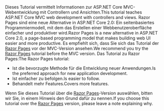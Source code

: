 <span data-ttu-id="e13bb-101">Dieses Tutorial vermittelt Informationen zur ASP.NET Core MVC-Webentwicklung mit Controllern und Ansichten.</span><span class="sxs-lookup"><span data-stu-id="e13bb-101">This tutorial teaches ASP.NET Core MVC web development with controllers and views.</span></span> <span data-ttu-id="e13bb-102">Razor Pages sind eine neue Alternative in ASP.NET Core 2.0: Ein seitenbasiertes Programmiermodell, mit dem das Erstellen einer Webbenutzeroberfläche einfacher und produktiver wird.</span><span class="sxs-lookup"><span data-stu-id="e13bb-102">Razor Pages is a new alternative in ASP.NET Core 2.0, a page-based programming model that makes building web UI easier and more productive.</span></span> <span data-ttu-id="e13bb-103">Es empfiehlt sich, dass Sie sich das Tutorial der [Razor Pages](xref:tutorials/razor-pages/razor-pages-start) vor der MVC-Version ansehen.</span><span class="sxs-lookup"><span data-stu-id="e13bb-103">We recommend you try the [Razor Pages](xref:tutorials/razor-pages/razor-pages-start) tutorial before the MVC version.</span></span> <span data-ttu-id="e13bb-104">Das Tutorial zu Razor Pages:</span><span class="sxs-lookup"><span data-stu-id="e13bb-104">The Razor Pages tutorial:</span></span>

* <span data-ttu-id="e13bb-105">Ist die bevorzugte Methode für die Entwicklung neuer Anwendungen.</span><span class="sxs-lookup"><span data-stu-id="e13bb-105">Is the preferred approach for new application development.</span></span>
* <span data-ttu-id="e13bb-106">Ist einfacher zu befolgen.</span><span class="sxs-lookup"><span data-stu-id="e13bb-106">Is easier to follow.</span></span>
* <span data-ttu-id="e13bb-107">Behandelt mehr Features.</span><span class="sxs-lookup"><span data-stu-id="e13bb-107">Covers more features.</span></span>

<span data-ttu-id="e13bb-108">Wenn Sie dieses Tutorial über die [Razor Pages](xref:tutorials/razor-pages/razor-pages-start)-Version auswählen, bitten wir Sie, in einem Hinweis den Grund dafür zu nennen.</span><span class="sxs-lookup"><span data-stu-id="e13bb-108">If you choose this tutorial over the [Razor Pages](xref:tutorials/razor-pages/razor-pages-start) version, please leave a note explaining why.</span></span>
